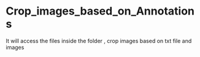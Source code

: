 # Crop_images_based_on_Annotations
It will access the files inside the folder , crop images based on txt file and images
